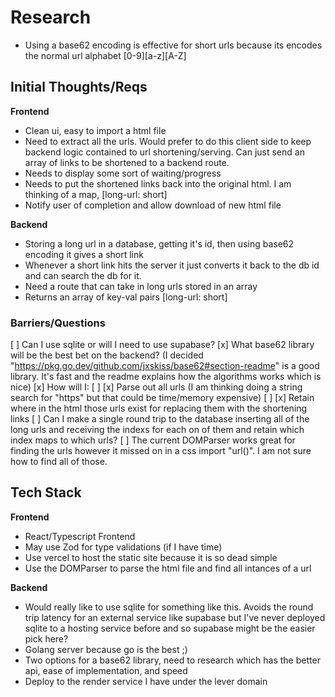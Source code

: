 # Research

- Using a base62 encoding is effective for short urls because its encodes the normal url alphabet [0-9][a-z][A-Z]


## Initial Thoughts/Reqs

**Frontend**
- Clean ui, easy to import a html file
- Need to extract all the urls. Would prefer to do this client side to keep backend logic contained to url shortening/serving. Can just send an array of links to be shortened to a backend route.
- Needs to display some sort of waiting/progress
- Needs to put the shortened links back into the original html. I am thinking of a map, [long-url: short]
- Notify user of completion and allow download of new html file

**Backend**
- Storing a long url in a database, getting it's id, then using base62 encoding it gives a short link
- Whenever a short link hits the server it just converts it back to the db id and can search the db for it.
- Need a route that can take in long urls stored in an array
- Returns an array of key-val pairs [long-url: short]


### Barriers/Questions

[ ] Can I use sqlite or will I need to use supabase?
[x] What base62 library will be the best bet on the backend? (I decided "https://pkg.go.dev/github.com/jxskiss/base62#section-readme" is a good library. It's fast and the readme explains how the algorithms works which is nice)
[x] How will I:
[ ] [x] Parse out all urls (I am thinking doing a string search for "https" but that could be time/memory expensive)
[ ] [x] Retain where in the html those urls exist for replacing them with the shortening links 
[ ] Can I make a single round trip to the database inserting all of the long urls and receiving the indexs for each on of them and retain which index maps to which urls?
[ ] The current DOMParser works great for finding the urls however it missed on in a css import "url()". I am not sure how to find all of those.

## Tech Stack

**Frontend**
- React/Typescript Frontend
- May use Zod for type validations (if I have time)
- Use vercel to host the static site because it is so dead simple
- Use the DOMParser to parse the html file and find all intances of a url

**Backend**
- Would really like to use sqlite for something like this. Avoids the round trip latency for an external service like supabase but I've never deployed sqlite to a hosting service before and so supabase might be the easier pick here?
- Golang server because go is the best ;)
- Two options for a base62 library, need to research which has the better api, ease of implementation, and speed
- Deploy to the render service I have under the lever domain

